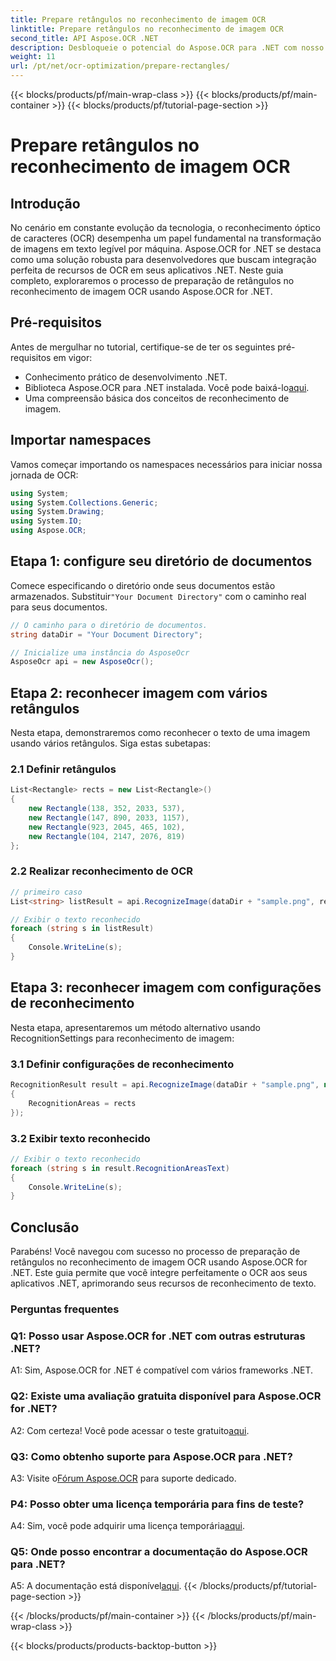 ```yaml
---
title: Prepare retângulos no reconhecimento de imagem OCR
linktitle: Prepare retângulos no reconhecimento de imagem OCR
second_title: API Aspose.OCR .NET
description: Desbloqueie o potencial do Aspose.OCR para .NET com nosso guia completo. Aprenda passo a passo como preparar retângulos para reconhecimento de imagem. Eleve seus aplicativos .NET com integração perfeita de OCR.
weight: 11
url: /pt/net/ocr-optimization/prepare-rectangles/
---
```


{{< blocks/products/pf/main-wrap-class >}}
{{< blocks/products/pf/main-container >}}
{{< blocks/products/pf/tutorial-page-section >}}

# Prepare retângulos no reconhecimento de imagem OCR

## Introdução

No cenário em constante evolução da tecnologia, o reconhecimento óptico de caracteres (OCR) desempenha um papel fundamental na transformação de imagens em texto legível por máquina. Aspose.OCR for .NET se destaca como uma solução robusta para desenvolvedores que buscam integração perfeita de recursos de OCR em seus aplicativos .NET. Neste guia completo, exploraremos o processo de preparação de retângulos no reconhecimento de imagem OCR usando Aspose.OCR for .NET.

## Pré-requisitos

Antes de mergulhar no tutorial, certifique-se de ter os seguintes pré-requisitos em vigor:

- Conhecimento prático de desenvolvimento .NET.
-  Biblioteca Aspose.OCR para .NET instalada. Você pode baixá-lo[aqui](https://releases.aspose.com/ocr/net/).
- Uma compreensão básica dos conceitos de reconhecimento de imagem.

## Importar namespaces

Vamos começar importando os namespaces necessários para iniciar nossa jornada de OCR:

```csharp
using System;
using System.Collections.Generic;
using System.Drawing;
using System.IO;
using Aspose.OCR;
```

## Etapa 1: configure seu diretório de documentos

 Comece especificando o diretório onde seus documentos estão armazenados. Substituir`"Your Document Directory"` com o caminho real para seus documentos.

```csharp
// O caminho para o diretório de documentos.
string dataDir = "Your Document Directory";

// Inicialize uma instância do AsposeOcr
AsposeOcr api = new AsposeOcr();
```

## Etapa 2: reconhecer imagem com vários retângulos

Nesta etapa, demonstraremos como reconhecer o texto de uma imagem usando vários retângulos. Siga estas subetapas:

### 2.1 Definir retângulos

```csharp
List<Rectangle> rects = new List<Rectangle>()
{
    new Rectangle(138, 352, 2033, 537),
    new Rectangle(147, 890, 2033, 1157),
    new Rectangle(923, 2045, 465, 102),
    new Rectangle(104, 2147, 2076, 819)
};
```

### 2.2 Realizar reconhecimento de OCR

```csharp
// primeiro caso
List<string> listResult = api.RecognizeImage(dataDir + "sample.png", rects);

// Exibir o texto reconhecido
foreach (string s in listResult)
{
    Console.WriteLine(s);
}
```

## Etapa 3: reconhecer imagem com configurações de reconhecimento

Nesta etapa, apresentaremos um método alternativo usando RecognitionSettings para reconhecimento de imagem:

### 3.1 Definir configurações de reconhecimento

```csharp
RecognitionResult result = api.RecognizeImage(dataDir + "sample.png", new RecognitionSettings
{
    RecognitionAreas = rects
});
```

### 3.2 Exibir texto reconhecido

```csharp
// Exibir o texto reconhecido
foreach (string s in result.RecognitionAreasText)
{
    Console.WriteLine(s);
}
```

## Conclusão

Parabéns! Você navegou com sucesso no processo de preparação de retângulos no reconhecimento de imagem OCR usando Aspose.OCR for .NET. Este guia permite que você integre perfeitamente o OCR aos seus aplicativos .NET, aprimorando seus recursos de reconhecimento de texto.

### Perguntas frequentes

### Q1: Posso usar Aspose.OCR for .NET com outras estruturas .NET?

A1: Sim, Aspose.OCR for .NET é compatível com vários frameworks .NET.

### Q2: Existe uma avaliação gratuita disponível para Aspose.OCR for .NET?

 A2: Com certeza! Você pode acessar o teste gratuito[aqui](https://releases.aspose.com/).

### Q3: Como obtenho suporte para Aspose.OCR para .NET?

 A3: Visite o[Fórum Aspose.OCR](https://forum.aspose.com/c/ocr/16) para suporte dedicado.

### P4: Posso obter uma licença temporária para fins de teste?

 A4: Sim, você pode adquirir uma licença temporária[aqui](https://purchase.aspose.com/temporary-license/).

### Q5: Onde posso encontrar a documentação do Aspose.OCR para .NET?

 A5: A documentação está disponível[aqui](https://reference.aspose.com/ocr/net/).
{{< /blocks/products/pf/tutorial-page-section >}}

{{< /blocks/products/pf/main-container >}}
{{< /blocks/products/pf/main-wrap-class >}}

{{< blocks/products/products-backtop-button >}}
